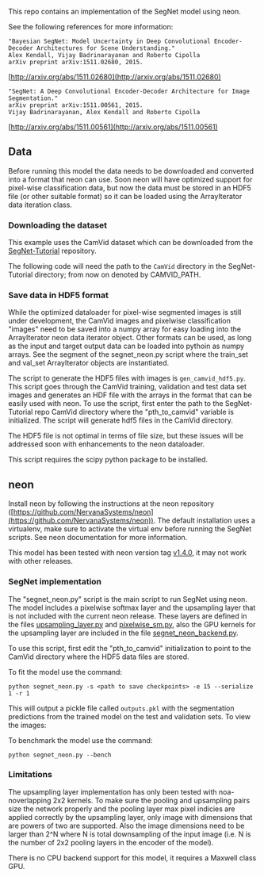 
This repo contains an implementation of the SegNet model using neon.

See the following references for more information:

```
"Bayesian SegNet: Model Uncertainty in Deep Convolutional Encoder-Decoder Architectures for Scene Understanding."
Alex Kendall, Vijay Badrinarayanan and Roberto Cipolla
arXiv preprint arXiv:1511.02680, 2015.
```
[http://arxiv.org/abs/1511.02680](http://arxiv.org/abs/1511.02680)

```
"SegNet: A Deep Convolutional Encoder-Decoder Architecture for Image Segmentation."
arXiv preprint arXiv:1511.00561, 2015. 
Vijay Badrinarayanan, Alex Kendall and Roberto Cipolla
```
[http://arxiv.org/abs/1511.00561](http://arxiv.org/abs/1511.00561)

## Data

Before running this model the data needs to be downloaded and converted into a format that
neon can use.  Soon neon will have optimized support for pixel-wise classification data,
but now the data must be stored in an HDF5 file (or other suitable format) so it can be
loaded using the ArrayIterator data iteration class.

### Downloading the dataset

This example uses the CamVid dataset which can be downloaded from the 
[SegNet-Tutorial](https://github.com/alexgkendall/SegNet-Tutorial) repository.

The following code will need the path to the `CamVid` directory in the SegNet-Tutorial
directory; from now on denoted by CAMVID_PATH.


### Save data in HDF5 format

While the optimized dataloader for pixel-wise segmented images is still under development,
the CamVid images and pixelwise classification "images" need to be saved into a numpy array
for easy loading into the ArrayIterator neon data iterator object.  Other formats can be used,
as long as the input and target output data can be loaded into pythoin as numpy arrays.  See
the segment of the segnet_neon.py script where the train_set and val_set ArrayIterator objects
are instantiated.

The script to generate the HDF5 files with images is `gen_camvid_hdf5.py`.  This script goes through
the CamVid training, validation and test data set images and generates an HDF file with the arrays
in the format that can be easily used with neon.  To use the script, first enter the path to the
SegNet-Tutorial repo CamVid directory where the "pth_to_camvid" variable is initialized.
The script will generate hdf5 files in the CamVid directory.

The HDF5 file is not optimal in terms of file size, but these issues will be addressed soon with
enhancements to the neon dataloader.

This script requires the scipy python package to be installed.

## neon

Install neon by following the instructions at the neon repository
([https://github.com/NervanaSystems/neon](https://github.com/NervanaSystems/neon)).
The default installation uses a virtualenv, make sure to activate the virtual
env before running the SegNet scripts.  See neon documentation for more information.

This model has been tested with neon version tag [v1.4.0](https://github.com/NervanaSystems/neon/tree/v1.4.0), 
it may not work with other releases.


### SegNet implementation

The "segnet_neon.py" script is the main script to run SegNet using neon.  The model includes a pixelwise
softmax layer and the upsampling layer that is not included with the current
neon release.  These layers are defined in the files [upsampling_layer.py](./upsampling_layer.py) and
[pixelwise_sm.py](./pixelwise_sm.py), also the GPU kernels for the upsampling layer are included in
the file [segnet_neon_backend.py](./segnet_neon_backend.py).

To use this script, first edit the "pth_to_camvid" initialization to point to the CamVid directory
where the HDF5 data files are stored.

To fit the model use the command:
```
python segnet_neon.py -s <path to save checkpoints> -e 15 --serialize 1 -r 1
```
This will output a pickle file called `outputs.pkl` with the segmentation predictions from the trained
model on the test and validation sets.  To view the images:

To benchmark the model use the command:
```
python segnet_neon.py --bench
```

### Limitations

The upsampling layer implementation has only been tested with noa-noverlapping 2x2 kernels. To make sure the
pooling and upsampling pairs size the network properly and the pooling layer max pixel indicies are applied
correctly by the upsampling layer, only image with dimensions that are powers of two are supported.  Also
the image dimensions need to be larger than 2^N where N is total downsampling of the input image (i.e.
N is the number of 2x2 pooling layers in the encoder of the model).

There is no CPU backend support for this model, it requires a Maxwell class GPU.
